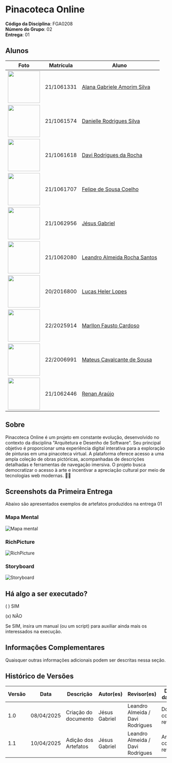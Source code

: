 # Pinacoteca Online

**Código da Disciplina**: FGA0208<br>
**Número do Grupo**: 02<br>
**Entrega**: 01<br>

## Alunos

| Foto | Matrícula   | Aluno                                |
|------|-------------|--------------------------------------|
| <img src="https://github.com/alanagabriele.png" width="100"/> | 21/1061331  | [Alana Gabriele Amorim Silva](https://github.com/alanagabriele) |
| <img src="https://github.com/Danizelle.png" width="100"/>     | 21/1061574  | [Danielle Rodrigues Silva](https://github.com/Danizelle)        |
| <img src="https://github.com/DaviRogs.png" width="100"/>      | 21/1061618  | [Davi Rodrigues da Rocha](https://github.com/DaviRogs)          |
| <img src="https://github.com/fsousac.png" width="100"/>       | 21/1061707  | [Felipe de Sousa Coelho](https://github.com/fsousac)            |
| <img src="https://github.com/xGabrielCv.png" width="100"/>    | 21/1062956  | [Jésus Gabriel](https://github.com/xGabrielCv)                  |
| <img src="https://github.com/LeanArs.png" width="100"/>       | 21/1062080  | [Leandro Almeida Rocha Santos](https://github.com/LeanArs)      |
| <img src="https://github.com/akaeboshi.png" width="100"/>     | 20/2016800  | [Lucas Heler Lopes](https://github.com/akaeboshi)               |
| <img src="https://github.com/m4rllon.png" width="100"/>       | 22/2025914  | [Marllon Fausto Cardoso](https://github.com/m4rllon)            |
| <img src="https://github.com/mateuscavati.png" width="100"/>  | 22/2006991  | [Mateus Cavalcante de Sousa](https://github.com/mateuscavati)   |
| <img src="https://github.com/renantfm4.png" width="100"/>     | 21/1062446  | [Renan Araújo](https://github.com/renantfm4)                    |             |                       |

## Sobre 
Pinacoteca Online é um projeto em constante evolução, desenvolvido no contexto da disciplina "Arquitetura e Desenho de Software". Seu principal objetivo é proporcionar uma experiência digital interativa para a exploração de pinturas em uma pinacoteca virtual. A plataforma oferece acesso a uma ampla coleção de obras pictóricas, acompanhadas de descrições detalhadas e ferramentas de navegação imersiva. O projeto busca democratizar o acesso à arte e incentivar a apreciação cultural por meio de tecnologias web modernas. 🚀🎨

## Screenshots da Primeira Entrega
Abaixo são apresentados exemplos de artefatos produzidos na entrega 01
### Mapa Mental
![Mapa mental](../assets/images/Mapa-mental-Pinacoteca.png)

### RichPicture
![RichPicture](../assets/images/Rich-Picture-Pinacoteca.png)

### Storyboard
![Storyboard](../assets/images/StoryBoard.jpg)

## Há algo a ser executado?

( ) SIM

(x) NÃO

Se SIM, insira um manual (ou um script) para auxiliar ainda mais os interessados na execução.

## Informações Complementares 
Quaisquer outras informações adicionais podem ser descritas nessa seção.

## Histórico de Versões

| Versão | Data       | Descrição           | Autor(es)                | Revisor(es)       | Detalhes da Revisão               |
|--------|------------|---------------------|--------------------------|-------------------|-----------------------------------|
| 1.0    | 08/04/2025 | Criação do documento| Jésus Gabriel | Leandro Almeida / Davi Rodrigues| Documento corrigido e revisado.    |
| 1.1    | 10/04/2025 | Adição dos Artefatos| Jésus Gabriel| Leandro Almeida / Davi Rodrigues| Artefato corrigido e revisado.    |